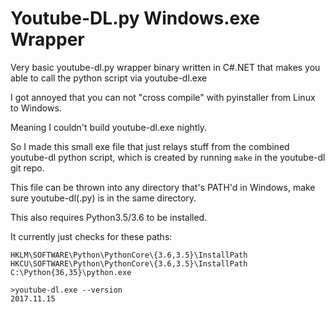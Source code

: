 # Youtube-DL.py Windows.exe Wrapper
Very basic youtube-dl.py wrapper binary written in C#.NET that makes you able to call the python script via youtube-dl.exe

I got annoyed that you can not "cross compile" with pyinstaller from Linux to Windows.

Meaning I couldn't build youtube-dl.exe nightly.

So I made this small exe file that just relays stuff from the combined youtube-dl python script,
which is created by running `make` in the youtube-dl git repo.


This file can be thrown into any directory that's PATH'd in Windows, make sure youtube-dl(.py) is in the same directory.

This also requires Python3.5/3.6 to be installed.


It currently just checks for these paths:
```
HKLM\SOFTWARE\Python\PythonCore\{3.6,3.5}\InstallPath
HKCU\SOFTWARE\Python\PythonCore\{3.6,3.5}\InstallPath
C:\Python{36,35}\python.exe
```
```
>youtube-dl.exe --version
2017.11.15
```
